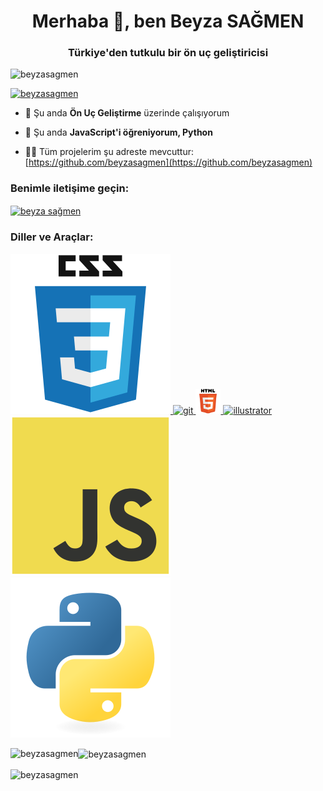 <h1 align="center">Merhaba 👋, ben Beyza SAĞMEN</h1>
<h3 align="center">Türkiye'den tutkulu bir ön uç geliştiricisi</h3>

<p align="left"> <img src="https://komarev.com/ghpvc/?username=beyzasagmen&label=Profile%20views&color=0e75b6&style=flat" alt="beyzasagmen" /> </p>

<p align="left"> <a href="https://github.com/ryo-ma/github-profile-trophy"><img src="https://github-profile-trophy.vercel.app/?username=beyzasagmen" alt="beyzasagmen" /></a> </p>

- 🔭 Şu anda **Ön Uç Geliştirme** üzerinde çalışıyorum

- 🌱 Şu anda **JavaScript'i öğreniyorum, Python**

- 👨‍💻 Tüm projelerim şu adreste mevcuttur: [https://github.com/beyzasagmen](https://github.com/beyzasagmen)

<h3 align="left">Benimle iletişime geçin:</h3>
<p align="left">
<a href="https://linkedin.com/in/beyza sağmen" target="blank"><img align="center" src="https://raw.githubusercontent.com/rahuldkjain/github-profile-readme-generator/master/src/images/icons/Social/linked-in-alt.svg" alt="beyza sağmen" height="30" width="40" /></a>
</p>

<h3 align="left">Diller ve Araçlar:</h3>
<p align="left"> <a href="https://www.w3schools.com/css/" target="_blank" rel="noreferrer"> <img src="https://raw.githubusercontent.com/devicons/devicon/master/icons/css3/css3-original-wordmark.svg" alt="css3" genişlik="40" yükseklik="40"/> </a> <a href="https://git-scm.com/" target="_blank" rel="noreferrer"> <img src="https://www.vectorlogo.zone/logos/git-scm/git-scm-icon.svg" alt="git" genişlik="40" yükseklik="40"/> </a> <a href="https://www.w3.org/html/" target="_blank" rel="noreferrer"> <img src="https://raw.githubusercontent.com/devicons/devicon/master/icons/html5/html5-original-wordmark.svg" alt="html5" width="40" height="40"/> </a> <a href="https://www.adobe.com/tr/urunler/illustrator.html" target="_blank" rel="noreferrer"> <img src="https://www.vectorlogo.zone/logos/adobe_illustrator/adobe_illustrator-icon.svg" alt="illustrator" width="40" height="40"/> </a> <a href="https://developer.mozilla.org/en-US/docs/Web/JavaScript" target="_blank" rel="noreferrer"> <img src="https://raw.githubusercontent.com/devicons/devicon/master/icons/javascript/javascript-original.svg" alt="javascript" genişlik="40" yükseklik="40"/> </a> <a href="https://www.python.org" target="_blank" rel="noreferrer"> <img src="https://raw.githubusercontent.com/devicons/devicon/master/icons/python/python-original.svg" alt="python" genişlik="40" yükseklik="40"/> </a> </p>

<p><img align="left" src="https://github-readme-stats.vercel.app/api/top-langs?username=beyzasagmen&show_icons=true&locale=tr&layout=compact" alt="beyzasagmen" /></p>

<p> <img align="center" src="https://github-readme-stats.vercel.app/api?username=beyzasagmen&show_icons=true&locale=tr" alt="beyzasagmen" /></p>

<p><img align="center" src="https://github-readme-streak-stats.herokuapp.com/?user=beyzasagmen&" alt="beyzasagmen" /></p>

